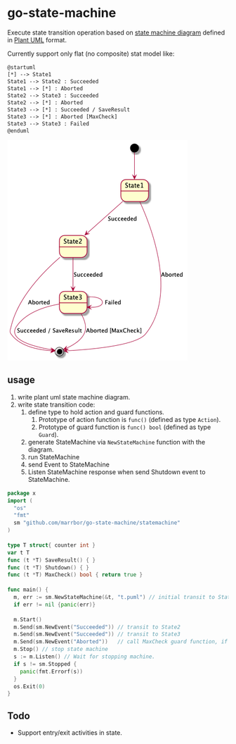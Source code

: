 # go-state-machine

Execute state transition operation based on [state machine diagram](https://plantuml.com/state-diagram) defined in [Plant UML](https://plantuml.com/) format.

Currently support only flat (no composite) stat model like:
```puml
@startuml
[*] --> State1
State1 --> State2 : Succeeded
State1 --> [*] : Aborted
State2 --> State3 : Succeeded
State2 --> [*] : Aborted
State3 --> [*] : Succeeded / SaveResult
State3 --> [*] : Aborted [MaxCheck]
State3 --> State3 : Failed
@enduml
```

![](./test1.png)

## usage
1. write plant uml state machine diagram.
1. write state transition code:
    1. define type to hold action and guard functions.
        1. Prototype of action function is `func()` (defined as type `Action`).
        1. Prototype of guard function is `func() bool` (defined as type `Guard`).
    1. generate StateMachine via `NewStateMachine` function with the diagram.
    1. run StateMachine
    1. send Event to StateMachine
    1. Listen StateMachine response when send Shutdown event to StateMachine.

```go
package x
import (
  "os"
  "fmt"
  sm "github.com/marrbor/go-state-machine/statemachine"
)

type T struct{ counter int }
var t T
func (t *T) SaveResult() { }
func (t *T) Shutdown() { }
func (t *T) MaxCheck() bool { return true }

func main() {
  m, err := sm.NewStateMachine(&t, "t.puml") // initial transit to State1
  if err != nil {panic(err)}

  m.Start()
  m.Send(sm.NewEvent("Succeeded")) // transit to State2
  m.Send(sm.NewEvent("Succeeded")) // transit to State3
  m.Send(sm.NewEvent("Aborted"))   // call MaxCheck guard function, if MaxCheck returns true, transit to EndState. 
  m.Stop() // stop state machine
  s := m.Listen() // Wait for stopping machine.
  if s != sm.Stopped {
    panic(fmt.Errorf(s))
  }
  os.Exit(0)
}
```

## Todo 
- Support entry/exit activities in state.
